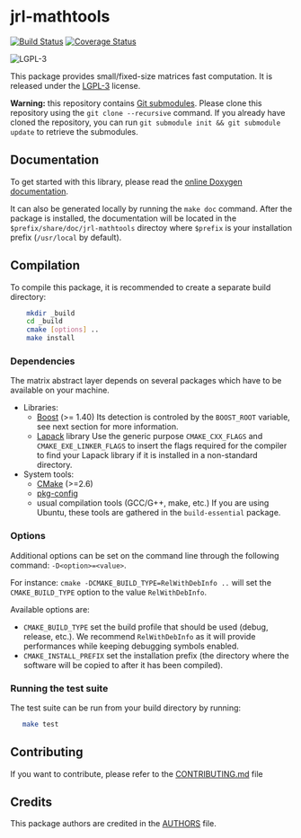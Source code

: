 jrl-mathtools
=============

[![Build Status](https://travis-ci.org/jrl-umi3218/jrl-mathtools.png)](https://travis-ci.org/jrl-umi3218/jrl-mathtools)
[![Coverage Status](https://coveralls.io/repos/jrl-umi3218/jrl-mathtools/badge.png?branch=master)](https://coveralls.io/r/jrl-umi3218/jrl-mathtools?branch=master)

![LGPL-3](https://www.gnu.org/graphics/lgplv3-88x31.png)

This package provides small/fixed-size matrices fast computation. It
is released under the [LGPL-3](COPYING.LESSER) license.


**Warning:** this repository contains [Git
submodules][git-submodules]. Please clone this repository using the
`git clone --recursive` command. If you already have cloned the
repository, you can run `git submodule init && git submodule update`
to retrieve the submodules.


[git-submodules]: http://git-scm.com/book/en/Git-Tools-Submodules

Documentation
-------------

To get started with this library, please read the [online Doxygen
documentation][doxygen-documentation].

It can also be generated locally by running the `make doc`
command. After the package is installed, the documentation will be
located in the `$prefix/share/doc/jrl-mathtools` directoy where
`$prefix` is your installation prefix (`/usr/local` by default).

[doxygen-documentation]: http://jrl-umi3218.github.io/jrl-mathtools/doxygen/HEAD/


Compilation
-----------

To compile this package, it is recommended to create a separate build
directory:

```sh
    mkdir _build
    cd _build
    cmake [options] ..
    make install
```

### Dependencies

The matrix abstract layer depends on several packages which
have to be available on your machine.

 - Libraries:
   - [Boost][boost-website] (>= 1.40)
     Its detection is controled by the `BOOST_ROOT` variable, see next section
     for more information.
   - [Lapack][lapack-website] library
     Use the generic purpose `CMAKE_CXX_FLAGS` and `CMAKE_EXE_LINKER_FLAGS`
     to insert the flags required for the compiler to find your Lapack library
     if it is installed in a non-standard directory.
 - System tools:
   - [CMake][cmake-website] (>=2.6)
   - [pkg-config][pkg-config-website]
   - usual compilation tools (GCC/G++, make, etc.)
     If you are using Ubuntu, these tools are gathered in the `build-essential` package.

[boost-website]: http://www.boost.org/
[lapack-website]: http://www.netlib.org/lapack/
[cmake-website]: http://www.cmake.org/
[pkg-config-website]: http://www.freedesktop.org/wiki/Software/pkg-config/

### Options

Additional options can be set on the command line through the
following command: `-D<option>=<value>`.

For instance: `cmake -DCMAKE_BUILD_TYPE=RelWithDebInfo ..` will set
the `CMAKE_BUILD_TYPE` option to the value `RelWithDebInfo`.


Available options are:

- `CMAKE_BUILD_TYPE` set the build profile that should be used (debug,
  release, etc.). We recommend `RelWithDebInfo` as it will provide
  performances while keeping debugging symbols enabled.
- `CMAKE_INSTALL_PREFIX` set the installation prefix (the directory
  where the software will be copied to after it has been compiled).


### Running the test suite

The test suite can be run from your build directory by running:

```sh
   make test
```

Contributing
------------

If you want to contribute, please refer to the
[CONTRIBUTING.md](CONTRIBUTING.md) file

Credits
-------

This package authors are credited in the [AUTHORS](AUTHORS) file.
